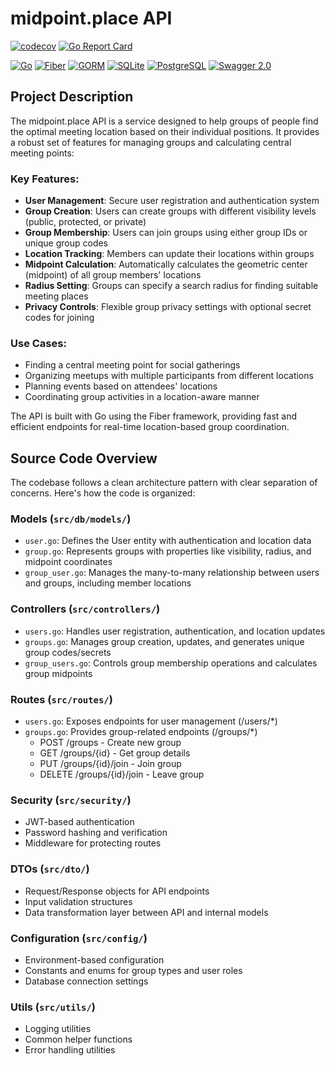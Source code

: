 # midpoint.place API

[![codecov](https://codecov.io/gh/championswimmer/api.midpoint.place/graph/badge.svg?token=PYTQV9APHD)](https://codecov.io/gh/championswimmer/api.midpoint.place)
[![Go Report Card](https://goreportcard.com/badge/github.com/championswimmer/api.midpoint.place)](https://goreportcard.com/report/github.com/championswimmer/api.midpoint.place)


[![Go](https://img.shields.io/badge/Go-00ADD8?style=flat&logo=go&logoColor=white)](https://go.dev/)
[![Fiber](https://img.shields.io/badge/Fiber-292E33?style=flat&logo=fiber&logoColor=white)](https://github.com/gofiber/fiber)
[![GORM](https://img.shields.io/badge/GORM-00ADD8?style=flat&logo=go&logoColor=white)](https://gorm.io)
[![SQLite](https://img.shields.io/badge/SQLite-003B57?style=flat&logo=sqlite&logoColor=white)](https://www.sqlite.org/)
[![PostgreSQL](https://img.shields.io/badge/PostgreSQL-4169E1?style=flat&logo=postgresql&logoColor=white)](https://www.postgresql.org/)
[![Swagger 2.0](https://img.shields.io/badge/Swagger-2.0-85EA2D?style=flat&logo=swagger)](https://swagger.io/)


## Project Description

The midpoint.place API is a service designed to help groups of people find the optimal meeting location based on their individual positions. It provides a robust set of features for managing groups and calculating central meeting points:

### Key Features:
- **User Management**: Secure user registration and authentication system
- **Group Creation**: Users can create groups with different visibility levels (public, protected, or private)
- **Group Membership**: Users can join groups using either group IDs or unique group codes
- **Location Tracking**: Members can update their locations within groups
- **Midpoint Calculation**: Automatically calculates the geometric center (midpoint) of all group members' locations
- **Radius Setting**: Groups can specify a search radius for finding suitable meeting places
- **Privacy Controls**: Flexible group privacy settings with optional secret codes for joining

### Use Cases:
- Finding a central meeting point for social gatherings
- Organizing meetups with multiple participants from different locations
- Planning events based on attendees' locations
- Coordinating group activities in a location-aware manner

The API is built with Go using the Fiber framework, providing fast and efficient endpoints for real-time location-based group coordination.

## Source Code Overview

The codebase follows a clean architecture pattern with clear separation of concerns. Here's how the code is organized:

### Models (`src/db/models/`)
- `user.go`: Defines the User entity with authentication and location data
- `group.go`: Represents groups with properties like visibility, radius, and midpoint coordinates
- `group_user.go`: Manages the many-to-many relationship between users and groups, including member locations

### Controllers (`src/controllers/`)
- `users.go`: Handles user registration, authentication, and location updates
- `groups.go`: Manages group creation, updates, and generates unique group codes/secrets
- `group_users.go`: Controls group membership operations and calculates group midpoints

### Routes (`src/routes/`)
- `users.go`: Exposes endpoints for user management (/users/*)
- `groups.go`: Provides group-related endpoints (/groups/*)
  - POST /groups - Create new group
  - GET /groups/{id} - Get group details
  - PUT /groups/{id}/join - Join group
  - DELETE /groups/{id}/join - Leave group

### Security (`src/security/`)
- JWT-based authentication
- Password hashing and verification
- Middleware for protecting routes

### DTOs (`src/dto/`)
- Request/Response objects for API endpoints
- Input validation structures
- Data transformation layer between API and internal models

### Configuration (`src/config/`)
- Environment-based configuration
- Constants and enums for group types and user roles
- Database connection settings

### Utils (`src/utils/`)
- Logging utilities
- Common helper functions
- Error handling utilities
